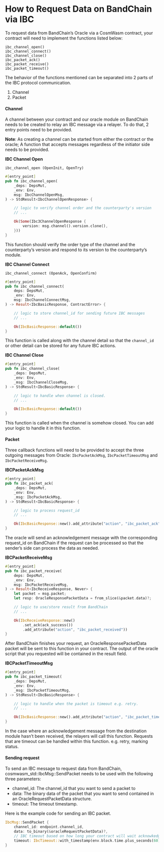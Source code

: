 # How to Request Data on BandChain via IBC

To request data from BandChain’s Oracle via a CosmWasm contract, your contract will need to implement the functions listed below:

```
ibc_channel_open()
ibc_channel_connect()
ibc_channel_close()
ibc_packet_ack()
ibc_packet_receive()
ibc_packet_timeout()
```

The behavior of the functions mentioned can be separated into 2 parts of the IBC protocol communication.

1. Channel
2. Packet

#### Channel

A channel between your contract and our oracle module on BandChain needs to be created to relay an IBC message via a relayer. To do that, 2 entry points need to be provided.

**Note**: As creating a channel can be started from either the contract or the oracle; A function that accepts messages regardless of the initiator side needs to be provided.

**IBC Channel Open**

`ibc_channel_open (OpenInit, OpenTry)`

```rust
#[entry_point]
pub fn ibc_channel_open(
    _deps: DepsMut,
    _env: Env,
    msg: IbcChannelOpenMsg,
) -> StdResult<IbcChannelOpenResponse> {

    // logic to verify channel order and the counterparty's version
    // ...

    Ok(Some(Ibc3ChannelOpenResponse {
        version: msg.channel().version.clone(),
    }))
}
```

This function should verify the order type of the channel and the counterparty’s version and respond to its version to the counterparty’s module.

**IBC Channel Connect**

`ibc_channel_connect (OpenAck, OpenConfirm)`

```rust
#[entry_point]
pub fn ibc_channel_connect(
    deps: DepsMut,
    _env: Env,
    msg: IbcChannelConnectMsg,
) -> Result<IbcBasicResponse, ContractError> {

    // logic to store channel_id for sending future IBC messages
    // ...

    Ok(IbcBasicResponse::default())
}
```

This function is called along with the channel detail so that the `channel_id` or other detail can be stored for any future IBC actions.

**IBC Channel Close**

```rust
#[entry_point]
pub fn ibc_channel_close(
    _deps: DepsMut,
    _env: Env,
    _msg: IbcChannelCloseMsg,
) -> StdResult<IbcBasicResponse> {

    // logic to handle when channel is closed.
    // ...

    Ok(IbcBasicResponse::default())
}
```

This function is called when the channel is somehow closed. You can add your logic to handle it in this function.


#### Packet

Three callback functions will need to be provided to accept the three outgoing messages from Oracle: `IbcPacketAckMsg`, `IbcPacketTimeoutMsg` and `IbcPacketReceiveMsg`.

**IBCPacketAckMsg**

```rust
#[entry_point]
pub fn ibc_packet_ack(
    _deps: DepsMut,
    _env: Env,
    _msg: IbcPacketAckMsg,
) -> StdResult<IbcBasicResponse> {

    // logic to process request_id
    // ...

    Ok(IbcBasicResponse::new().add_attribute("action", "ibc_packet_ack"))
}
```

The oracle will send an acknowledgement message with the corresponding request_id on BandChain if the request can be processed so that the sender’s side can process the data as needed.

**IBCPacketReceiveMsg**

```rust
#[entry_point]
pub fn ibc_packet_receive(
    deps: DepsMut,
    _env: Env,
    msg: IbcPacketReceiveMsg,
) -> Result<IbcReceiveResponse, Never> {
    let packet = msg.packet;
    let resp: OracleResponsePacketData = from_slice(&packet.data)?;

    // logic to use/store result from BandChain
    // ...

    Ok(IbcReceiveResponse::new()
        .set_ack(ack_success())
        .add_attribute("action", "ibc_packet_received"))
}
```

After BandChain finishes your request, an OracleResponsePacketData packet will be sent to this function in your contract. The output of the oracle script that you requested will be contained in the result field.

**IBCPacketTimeoutMsg**

```rust
#[entry_point]
pub fn ibc_packet_timeout(
    _deps: DepsMut,
    _env: Env,
    _msg: IbcPacketTimeoutMsg,
) -> StdResult<IbcBasicResponse> {

    // logic to handle when the packet is timeout e.g. retry.
    // ...

    Ok(IbcBasicResponse::new().add_attribute("action", "ibc_packet_timeout"))
}
```

In the case where an acknowledgement message from the destination module hasn’t been received, the relayers will call this function. Requests that are timeout can be handled within this function. e.g. retry, marking status.

#### Sending request

To send an IBC message to request data from BandChain, cosmwasm_std::IbcMsg::SendPacket needs to be used with the following three parameters:

- channel_id: The channel_id that you want to send a packet to
- data: The binary data of the packet that you want to send contained in an OracleRequestPacketData structure.
- timeout: The timeout timestamp.

Here is the example code for sending an IBC packet.

```rust
IbcMsg::SendPacket {
    channel_id: endpoint.channel_id,
    data: to_binary(&oracleRequestPacketData)?,
    // IBC timeout based on how long your contract will wait acknowkedgement until trigger timeout packet
    timeout: IbcTimeout::with_timestamp(env.block.time.plus_seconds(60)),
}
```

